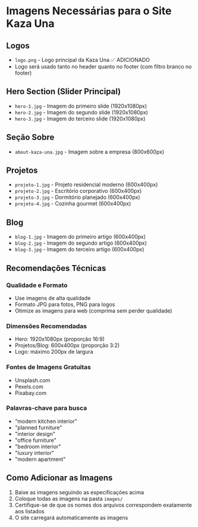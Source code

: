 # Imagens Necessárias para o Site Kaza Una

## Logos
- `logo.png` - Logo principal da Kaza Una ✅ ADICIONADO
- Logo será usado tanto no header quanto no footer (com filtro branco no footer)

## Hero Section (Slider Principal)
- `hero-1.jpg` - Imagem do primeiro slide (1920x1080px)
- `hero-2.jpg` - Imagem do segundo slide (1920x1080px) 
- `hero-3.jpg` - Imagem do terceiro slide (1920x1080px)

## Seção Sobre
- `about-kaza-una.jpg` - Imagem sobre a empresa (800x600px)

## Projetos
- `projeto-1.jpg` - Projeto residencial moderno (600x400px)
- `projeto-2.jpg` - Escritório corporativo (600x400px)
- `projeto-3.jpg` - Dormitório planejado (600x400px)
- `projeto-4.jpg` - Cozinha gourmet (600x400px)

## Blog
- `blog-1.jpg` - Imagem do primeiro artigo (600x400px)
- `blog-2.jpg` - Imagem do segundo artigo (600x400px)
- `blog-3.jpg` - Imagem do terceiro artigo (600x400px)

## Recomendações Técnicas

### Qualidade e Formato
- Use imagens de alta qualidade
- Formato JPG para fotos, PNG para logos
- Otimize as imagens para web (comprima sem perder qualidade)

### Dimensões Recomendadas
- Hero: 1920x1080px (proporção 16:9)
- Projetos/Blog: 600x400px (proporção 3:2)
- Logo: máximo 200px de largura

### Fontes de Imagens Gratuitas
- Unsplash.com
- Pexels.com
- Pixabay.com

### Palavras-chave para busca
- "modern kitchen interior"
- "planned furniture"
- "interior design"
- "office furniture"
- "bedroom interior"
- "luxury interior"
- "modern apartment"

## Como Adicionar as Imagens

1. Baixe as imagens seguindo as especificações acima
2. Coloque todas as imagens na pasta `images/`
3. Certifique-se de que os nomes dos arquivos correspondem exatamente aos listados
4. O site carregará automaticamente as imagens